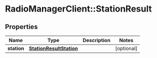 # RadioManagerClient::StationResult

## Properties
Name | Type | Description | Notes
------------ | ------------- | ------------- | -------------
**station** | [**StationResultStation**](StationResultStation.md) |  | [optional] 


